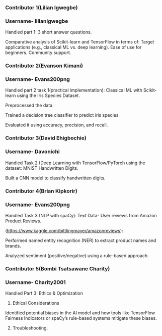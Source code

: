 ### Contributor 1(Lilian Igwegbe)
### Username- lilianigwegbe 

Handled part 1:
3 short answer questions.

Comparative analysis of Scikit-learn and TensorFlow in terms of:
Target applications (e.g., classical ML vs. deep learning).
Ease of use for beginners.
Community support.

### Contributor 2(Evanson Kimani)
### Username- Evans200png 

Handled part 2 task 1(practical implementation): Classical ML with Scikit-learn using the Iris Species Dataset.
 
Preprocessed the data

Trained a decision tree classifier to predict iris species 

Evaluated it using accuracy, precision, and recall.

### Contributor 3(David Ehigbochie)
### Username- Davonichi

Handled Task 2 (Deep Learning with TensorFlow/PyTorch using the dataset: MNIST Handwritten Digits. 

Built a CNN model to classify handwritten digits. 


### Contributor 4(Brian Kipkorir)
### Username- Evans200png
Handled Task 3 (NLP with spaCy): Text Data- User reviews from Amazon Product Reviews.

(https://www.kaggle.com/bittlingmayer/amazonreviews):

Performed named entity recognition (NER) to extract product names and brands.

Analyzed sentiment (positive/negative) using a rule-based approach.


### Contributor 5(Bombi Tsatsawane Charity)
### Username- Charity2001 
Handled Part 3: Ethics & Optimization 
1. Ethical Considerations

Identified potential biases in the AI model and how tools like TensorFlow Fairness Indicators or spaCy’s rule-based systems mitigate these biases.

2. Troubleshooting.

